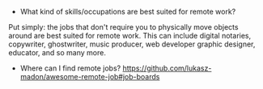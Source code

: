 * What kind of skills/occupations are best suited for remote work?

Put simply: the jobs that don't require you to physically move objects around are best suited for remote work. This can include digital notaries, copywriter, ghostwriter, music producer, web developer graphic designer, educator, and so many more.

* Where can I find remote jobs?
https://github.com/lukasz-madon/awesome-remote-job#job-boards



